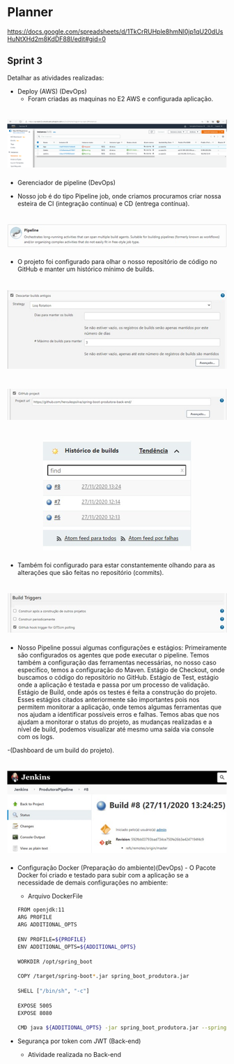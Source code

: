 # Planner

https://docs.google.com/spreadsheets/d/1TkCrRUHple8hmNI0jp1qU20dUsHuNtXHd2m8KdDF88I/edit#gid=0

## Sprint 3 

Detalhar as atividades realizadas:

- Deploy (AWS) (DevOps)
  - Foram criadas as maquinas no E2 AWS e configurada aplicação.
<h1 align="center">
    <img alt="GoBarber" src="/imagem/AWS-Deploy.png" />
</h1>

- Gerenciador de pipeline (DevOps)

- Nosso job é do tipo Pipeline job, onde criamos procuramos criar nossa esteira de CI (integração contínua) e CD (entrega contínua).

<h1 align="center">
    <img alt="Jenkins" src="/imagem/Jenkins/pipeline1.jpg" />
</h1>

- O projeto foi configurado para olhar o nosso repositório de código no GitHub e manter um histórico mínimo de builds. 

<h1 align="center">
    <img alt="Jenkins" src="/imagem/Jenkins/configuracaoJenkins.jpg" />
</h1>

<h1 align="center">
    <img alt="Jenkins" src="/imagem/Jenkins/configuracaoJenkins2.jpg" />
</h1>

<h1 align="center">
    <img alt="Jenkins" src="/imagem/Jenkins/buidJenkins.jpg" />
</h1>

- Também foi configurado para estar constantemente olhando para as alterações que são feitas no repositório (commits).

<h1 align="center">
    <img alt="Jenkins" src="/imagem/Jenkins/buidTriggerJenkins.jpg" />
</h1>

- Nosso Pipeline possui algumas configurações e estágios: Primeiramente são configurados os agentes que pode executar o pipeline.
Temos também a configuração das ferramentas necessárias, no nosso caso especifico, temos a configuração do Maven.
Estágio de Checkout, onde buscamos o código do repositório no GitHub.
Estágio de Test, estágio onde a aplicação é testada e passa por um processo de validação.
Estágio de Build, onde após os testes é feita a construção do projeto.
Esses estágios citados anteriormente são importantes pois nos permitem monitorar a aplicação, onde temos algumas ferramentas que nos ajudam a identificar possíveis erros e falhas.
Temos abas que nos ajudam a monitorar o status do projeto, as mudanças realizadas e a nível de build, podemos visualizar até mesmo uma saída via console com os logs.

-(Dashboard de um build do projeto).

<h1 align="center">
    <img alt="Jenkins" src="/imagem/Jenkins/dashboardBluid.jpg" />
</h1>


- Configuração Docker (Preparação do ambiente)(DevOps)
  - O Pacote Docker foi criado e testado para subir com a aplicação se a necessidade de demais configurações no ambiente:
  - Arquivo DockerFile
  
  ```bash
  FROM openjdk:11
  ARG PROFILE
  ARG ADDITIONAL_OPTS

  ENV PROFILE=${PROFILE}
  ENV ADDITIONAL_OPTS=${ADDITIONAL_OPTS}

  WORKDIR /opt/spring_boot

  COPY /target/spring-boot*.jar spring_boot_produtora.jar

  SHELL ["/bin/sh", "-c"]

  EXPOSE 5005
  EXPOSE 8080

  CMD java ${ADDITIONAL_OPTS} -jar spring_boot_produtora.jar --spring.profiles.active=${PROFILE}
  ```


- Segurança por token com JWT (Back-end) 
  - Atividade realizada no Back-end
